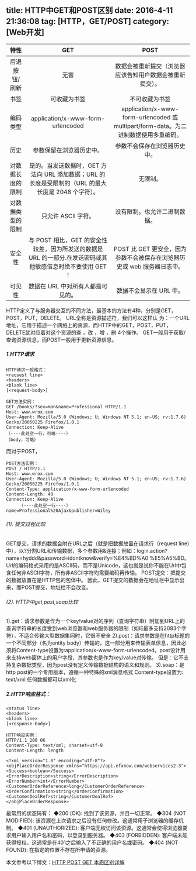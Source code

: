 ﻿title: HTTP中GET和POST区别
date: 2016-4-11 21:36:08
tag: [HTTP，GET/POST]
category: [Web开发]
---
|  特性     |  GET  |   POST   |
| :--------: | :--------:| :------: |
| 后退按钮/刷新    |   无害 |  数据会被重新提交（浏览器应该告知用户数据会被重新提交）。  |
| 书签      |   可收藏为书签  |   不可收藏为书签   |
| 编码类型    |   application/x-www-form-urlencoded |  application/x-www-form-urlencoded 或 multipart/form-data。为二进制数据使用多重编码。  |
| 历史      |     参数保留在浏览器历史中。 |   参数不会保存在浏览器历史中。   |
| 对数据长度的限制    |   是的。当发送数据时，GET 方法向 URL 添加数据；URL 的长度是受限制的（URL 的最大长度是 2048 个字符）。 |  无限制。  |
| 对数据类型的限制      |     只允许 ASCII 字符。 |   没有限制。也允许二进制数据。   |
| 安全性    |   与 POST 相比，GET 的安全性较差，因为所发送的数据是 URL 的一部分.在发送密码或其他敏感信息时绝不要使用 GET ！ |  POST 比 GET 更安全，因为参数不会被保存在浏览器历史或 web 服务器日志中。  |
|  可见性      |     数据在 URL 中对所有人都是可见的。 |   数据不会显示在 URL 中。   |
HTTP定义了与服务器交互的不同方法，最基本的方法有4种，分别是GET，POST，PUT，DELETE。
URL全称是资源描述符，我们可以这样认 为：一个URL地址，它用于描述一个网络上的资源，而HTTP中的GET，POST，PUT，DELETE就对应着对这个资源的查 ，改 ，增 ，删 4个操作。
GET一般用于获取/查询资源信息，而POST一般用于更新资源信息。
<!--more-->
##### 1.HTTP请求
```
HTTP请求一般格式：
<request line>
<headers>
<blank line>
[<request-body>]
```
```
GET方法实例：
GET /books/?sex=man&name=Professional HTTP/1.1
Host: www.wrox.com
User-Agent: Mozilla/5.0 (Windows; U; Windows NT 5.1; en-US; rv:1.7.6)
Gecko/20050225 Firefox/1.0.1
Connection: Keep-Alive
（----此处空一行，可略----）
（body，可略）
```
而对于POST，
```
POST方法实例：
POST / HTTP/1.1
Host: www.wrox.com
User-Agent: Mozilla/5.0 (Windows; U; Windows NT 5.1; en-US; rv:1.7.6)
Gecko/20050225 Firefox/1.0.1
Content-Type: application/x-www-form-urlencoded
Content-Length: 40
Connection: Keep-Alive
     （----此处空一行----）
name=Professional%20Ajax&publisher=Wiley
```
###### (1). 提交过程比较
GET提交，请求的数据会附在URL之后（就是把数据放置在请求行（request line）中），以?分割URL和传输数据，多个参数用&连接；例如：login.action?name=hyddd&password=idontknow&verify=%E4%BD%A0 %E5%A5%BD。Url的编码格式采用的是ASCII码，而不是Unicode，这也就是说你不能在Url中包含任何非ASCII字符，所有非ASCII字符均需要编码再传输。
POST提交：把提交的数据放置在是HTTP包的包体中。
     因此，GET提交的数据会在地址栏中显示出来，而POST提交，地址栏不会改变。
###### (2). HTTP中get,post,soap比较
1).get：请求参数是作为一个key/value对的序列（查询字符串）附加到URL上的
        查询字符串的长度受到web浏览器和web服务器的限制（如IE最多支持2083个字符），不适合传输大型数据集同时，它很不安全
2).post：请求参数是在http标题的一个不同部分（名为entity body）传输的，这一部分用来传输表单信息，因此必须将Content-type设置为:application/x-www-form-urlencoded。post设计用来支持web窗体上的用户字段，其参数也是作为key/value对传输。
      但是：它不支持复杂数据类型，因为post没有定义传输数据结构的语义和规则。
3).soap：是http post的一个专用版本，遵循一种特殊的xml消息格式
       Content-type设置为: text/xml   任何数据都可以xml化
##### 2.HTTP响应格式：
```
<status line>
<headers>
<blank line>
[<response-body>]
```
```
HTTP响应实例：
HTTP/1.1 200 OK
Content-Type: text/xml; charset=utf-8
Content-Length: length

<?xml version="1.0" encoding="utf-8"?>
<objPlaceOrderResponse xmlns="https://api.efxnow.com/webservices2.3">
<Success>boolean</Success>
<ErrorDescription>string</ErrorDescription>
<ErrorNumber>int</ErrorNumber>
<CustomerOrderReference>long</CustomerOrderReference>
<OrderConfirmation>string</OrderConfirmation>
<CustomerDealRef>string</CustomerDealRef>
</objPlaceOrderResponse>
```
最常用的状态码有：
◆200 (OK): 找到了该资源，并且一切正常。
◆304 (NOT MODIFIED): 该资源在上次请求之后没有任何修改。这通常用于浏览器的缓存机制。
◆401 (UNAUTHORIZED): 客户端无权访问该资源。这通常会使得浏览器要求用户输入用户名和密码，以登录到服务器。
◆403 (FORBIDDEN): 客户端未能获得授权。这通常是在401之后输入了不正确的用户名或密码。
◆404 (NOT FOUND): 在指定的位置不存在所申请的资源。

本文参考以下博文：[HTTP POST GET 本质区别详解](http://blog.csdn.net/gideal_wang/article/details/4316691)

